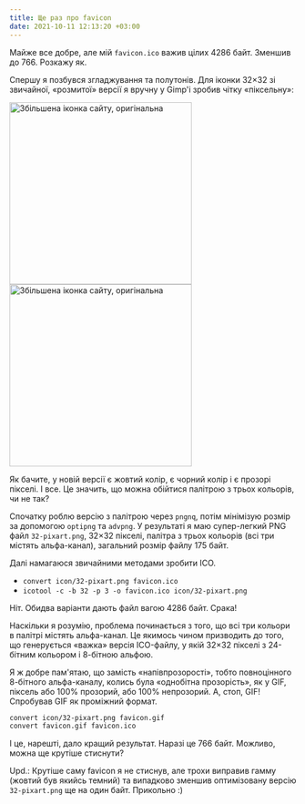 ```yaml
---
title: Ще раз про favicon
date: 2021-10-11 12:13:20 +03:00
---
```


Майже все добре, але мій `favicon.ico` важив цілих 4286 байт. Зменшив до 766. Розкажу як.

Спершу я позбувся згладжування та полутонів. Для іконки 32×32 зі звичайної, «розмитої» версії я вручну у Gimp'і зробив чітку «піксельну»:

<img src="/uploads/favicon-blur.png" width="320" height="320" alt="Збільшена іконка сайту, оригінальна">
<img src="/uploads/favicon-big.png" width="320" height="320" alt="Збільшена іконка сайту, оригінальна">

Як бачите, у новій версії є жовтий колір, є чорний колір і є прозорі пікселі. І все. Це значить, що можна обійтися палітрою з трьох кольорів, чи не так?

Спочатку роблю версію з палітрою через `pngnq`, потім мінімізую розмір за допомогою `optipng` та `advpng`. У результаті я маю супер-легкий PNG файл `32-pixart.png`, 32×32 пікселі, палітра з трьох кольорів (всі три містять альфа-канал), загальний розмір файлу 175 байт.

Далі намагаюся звичайними методами зробити ICO.

  - `convert icon/32-pixart.png favicon.ico`
  - `icotool -c -b 32 -p 3 -o favicon.ico icon/32-pixart.png`

Ніт. Обидва варіанти дають файл вагою 4286 байт. Срака!

Наскільки я розумію, проблема починається з того, що всі три кольори в палітрі містять альфа-канал. Це якимось чином призводить до того, що генерується «важка» версія ICO-файлу, у якій 32×32 пікселі з 24-бітним кольором і 8-бітною альфою.

Я ж добре пам'ятаю, що замість «напівпрозорості», тобто повноцінного 8-бітного альфа-каналу, колись була «однобітна прозорість», як у GIF, піксель або 100% прозорий, або 100% непрозорий. А, стоп, GIF! Спробував GIF як проміжний формат.

```sh
convert icon/32-pixart.png favicon.gif
convert favicon.gif favicon.ico
```

І це, нарешті, дало кращий результат. Наразі це 766 байт. Можливо, можна ще крутіше стиснути?

Upd.: Крутіше саму favicon я не стиснув, але трохи виправив гамму (жовтий був якийсь темний) та випадково зменшив оптимізовану версію `32-pixart.png` ще на один байт. Прикольно :)
